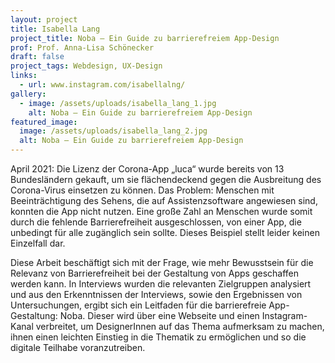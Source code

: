 ```yaml
---
layout: project
title: Isabella Lang
project_title: Noba – Ein Guide zu barrierefreiem App-Design
prof: Prof. Anna-Lisa Schönecker
draft: false
project_tags: Webdesign, UX-Design
links:
  - url: www.instagram.com/isabellalng/
gallery:
  - image: /assets/uploads/isabella_lang_1.jpg
    alt: Noba – Ein Guide zu barrierefreiem App-Design
featured_image:
  image: /assets/uploads/isabella_lang_2.jpg
  alt: Noba – Ein Guide zu barrierefreiem App-Design
---
```

April 2021: Die Lizenz der Corona-App „luca“ wurde bereits von 13 Bundesländern gekauft, um sie flächendeckend gegen die Ausbreitung des Corona-Virus einsetzen zu können. Das Problem: Menschen mit Beeinträchtigung des Sehens, die auf Assistenzsoftware angewiesen sind, konnten die App nicht nutzen. Eine große Zahl an Menschen wurde somit durch die fehlende Barrierefreiheit ausgeschlossen, von einer App, die unbedingt für alle zugänglich sein sollte. Dieses Beispiel stellt leider keinen Einzelfall dar. 

Diese Arbeit beschäftigt sich mit der Frage, wie mehr Bewusstsein für die Relevanz von Barrierefreiheit bei der Gestaltung von Apps geschaffen werden kann. In Interviews wurden die relevanten Zielgruppen analysiert und aus den Erkenntnissen der Interviews, sowie den Ergebnissen von Untersuchungen, ergibt sich ein Leitfaden für die barrierefreie App-Gestaltung: Noba. Dieser wird über eine Webseite und einen Instagram-Kanal verbreitet, um DesignerInnen auf das Thema aufmerksam zu machen, ihnen einen leichten Einstieg in die Thematik zu ermöglichen und so die digitale Teilhabe voranzutreiben.